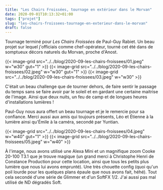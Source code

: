 ```yaml
---
title: "Les Chairs Froissées, tournage en extérieur dans le Morvan"
date: 2020-09-01T10:13:32+01:00
tags: ["projet"]
slug: "les-chairs-froissees-tournage-en-exterieur-dans-le-morvan"
draft: false
---
```


Tournage terminé pour *Les Chairs Froissées* de Paul-Guy Rabiet. Un beau projet sur lequel j'officiais comme chef-opérateur, tourné cet été dans de somptueux décors naturels du Morvan, proche d'Anost.

{{< image-grid src="../../blog/2020-09-les-chairs-froissees/01.jpeg" w="w30" gut="1" >}}
{{< image-grid src="../../blog/2020-09-les-chairs-froissees/02.jpeg" w="w30" gut="1" >}}
{{< image-grid src="../../blog/2020-09-les-chairs-froissees/03.jpeg" w="w30" >}}

C'était un beau challenge que de tourner dehors, de faire sentir le passage du temps sans se faire avoir par le soleil et en gardant une certaine maitrise de l'image. Ainsi que deux nuits, un feu de camp et de longues heures d'installations lumières !

Paul-Guy nous aura offert un beau tournage et je le remercie pour sa confiance. Merci aussi aux amis qui toujours présents, Léo et Étienne à la lumière ainsi qu'Émile à la caméra, secondé par Yuntian.

{{< image-grid src="../../blog/2020-09-les-chairs-froissees/04.jpeg" w="w40" gut="1" >}}
{{< image-grid src="../../blog/2020-09-les-chairs-froissees/05.jpeg" w="w40" >}}

À l'image, nous avons utilisé une Alexa Mini et un magnifique zoom Cooke 20-100 T3.1 que je trouve magique (un grand merci à Christophe Henri de Constance Production pour cette location, ainsi que tous les petits plus lumière que nous lui avons emprunté). Une très chouette config (quoi qu'un poil lourde pour les quelques plans épaule que nous avons fait, héhé). Tout cela secondé d'une série de Glimmer et d'un SoftFX 1/2. J'ai aussi pas mal utilisé de ND dégradés Soft.
